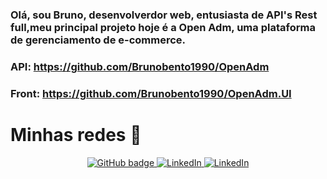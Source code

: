 ### Olá, sou Bruno, desenvolverdor web, entusiasta de API's Rest full,meu principal projeto hoje é a Open Adm, uma plataforma de gerenciamento de e-commerce.
### API: https://github.com/Brunobento1990/OpenAdm
### Front: https://github.com/Brunobento1990/OpenAdm.UI

# Minhas redes 🤝

<p align="center">
  <a href="https://github.com/brunobento1990">
    <img src="https://img.shields.io/badge/-Github-000?style=for-the-badge&logo=Github&logoColor=white&link=https://github.com/brunobento1990" alt="GitHub badge" />
  </a>
  <a href="www.linkedin.com/in/brunogonçalvesbento">
    <img src="https://img.shields.io/badge/-LinkedIn-blue?style=for-the-badge&logo=Linkedin&logoColor=white&link=www.linkedin.com/in/brunogonçalvesbento" alt="LinkedIn" />
  </a>
  <a href="https://www.instagram.com/brunobento1990">
    <img src="https://img.shields.io/badge/-Instagram-C13584?style=for-the-badge&labelColor=C13584&logo=instagram&logoColor=white&link=https://www.instagram.com/brunobento1990/" alt="LinkedIn" />
  </a>
</p>
